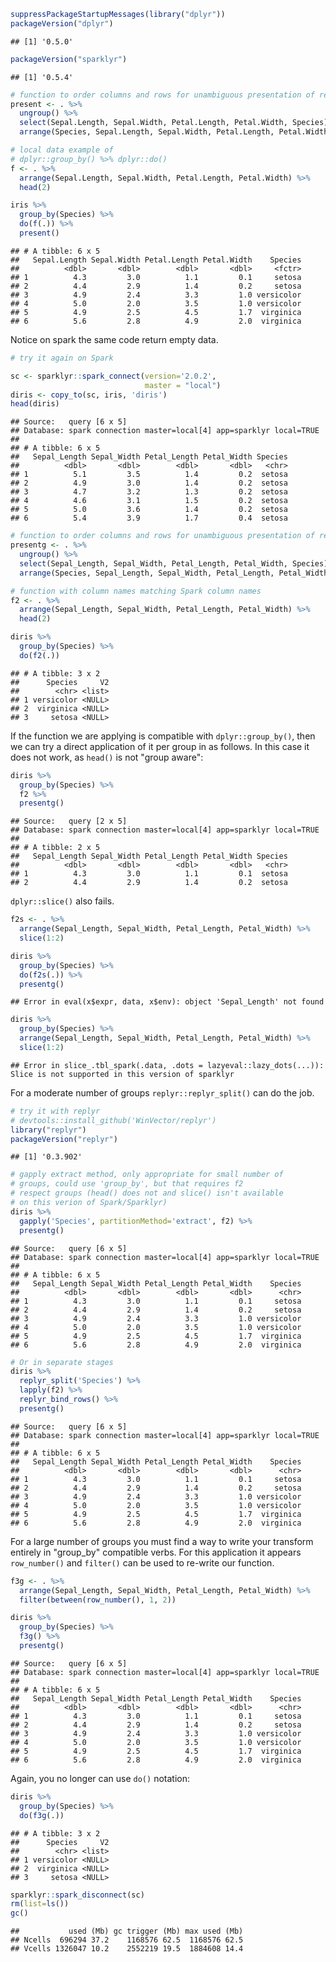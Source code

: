 <!-- README.md is generated from README.Rmd. Please edit that file -->
``` r
suppressPackageStartupMessages(library("dplyr"))
packageVersion("dplyr")
```

    ## [1] '0.5.0'

``` r
packageVersion("sparklyr")
```

    ## [1] '0.5.4'

``` r
# function to order columns and rows for unambiguous presentation of results
present <- . %>%
  ungroup() %>%
  select(Sepal.Length, Sepal.Width, Petal.Length, Petal.Width, Species) %>%
  arrange(Species, Sepal.Length, Sepal.Width, Petal.Length, Petal.Width)

# local data example of 
# dplyr::group_by() %>% dplyr::do()
f <- . %>% 
  arrange(Sepal.Length, Sepal.Width, Petal.Length, Petal.Width) %>%
  head(2)

iris %>% 
  group_by(Species) %>% 
  do(f(.)) %>% 
  present()
```

    ## # A tibble: 6 x 5
    ##   Sepal.Length Sepal.Width Petal.Length Petal.Width    Species
    ##          <dbl>       <dbl>        <dbl>       <dbl>     <fctr>
    ## 1          4.3         3.0          1.1         0.1     setosa
    ## 2          4.4         2.9          1.4         0.2     setosa
    ## 3          4.9         2.4          3.3         1.0 versicolor
    ## 4          5.0         2.0          3.5         1.0 versicolor
    ## 5          4.9         2.5          4.5         1.7  virginica
    ## 6          5.6         2.8          4.9         2.0  virginica

Notice on spark the same code return empty data.

``` r
# try it again on Spark

sc <- sparklyr::spark_connect(version='2.0.2', 
                              master = "local")
diris <- copy_to(sc, iris, 'diris')
head(diris)
```

    ## Source:   query [6 x 5]
    ## Database: spark connection master=local[4] app=sparklyr local=TRUE
    ## 
    ## # A tibble: 6 x 5
    ##   Sepal_Length Sepal_Width Petal_Length Petal_Width Species
    ##          <dbl>       <dbl>        <dbl>       <dbl>   <chr>
    ## 1          5.1         3.5          1.4         0.2  setosa
    ## 2          4.9         3.0          1.4         0.2  setosa
    ## 3          4.7         3.2          1.3         0.2  setosa
    ## 4          4.6         3.1          1.5         0.2  setosa
    ## 5          5.0         3.6          1.4         0.2  setosa
    ## 6          5.4         3.9          1.7         0.4  setosa

``` r
# function to order columns and rows for unambiguous presentation of results
presentg <- . %>%
  ungroup() %>%
  select(Sepal_Length, Sepal_Width, Petal_Length, Petal_Width, Species) %>%
  arrange(Species, Sepal_Length, Sepal_Width, Petal_Length, Petal_Width)

# function with column names matching Spark column names
f2 <- . %>% 
  arrange(Sepal_Length, Sepal_Width, Petal_Length, Petal_Width) %>%
  head(2)

diris %>% 
  group_by(Species) %>% 
  do(f2(.))
```

    ## # A tibble: 3 x 2
    ##      Species     V2
    ##        <chr> <list>
    ## 1 versicolor <NULL>
    ## 2  virginica <NULL>
    ## 3     setosa <NULL>

If the function we are applying is compatible with `dplyr::group_by()`, then we can try a direct application of it per group in as follows. In this case it does not work, as `head()` is not "group aware":

``` r
diris %>%
  group_by(Species) %>%
  f2 %>%
  presentg()
```

    ## Source:   query [2 x 5]
    ## Database: spark connection master=local[4] app=sparklyr local=TRUE
    ## 
    ## # A tibble: 2 x 5
    ##   Sepal_Length Sepal_Width Petal_Length Petal_Width Species
    ##          <dbl>       <dbl>        <dbl>       <dbl>   <chr>
    ## 1          4.3         3.0          1.1         0.1  setosa
    ## 2          4.4         2.9          1.4         0.2  setosa

`dplyr::slice()` also fails.

``` r
f2s <- . %>% 
  arrange(Sepal_Length, Sepal_Width, Petal_Length, Petal_Width) %>%
  slice(1:2)

diris %>% 
  group_by(Species) %>% 
  do(f2s(.)) %>% 
  presentg()
```

    ## Error in eval(x$expr, data, x$env): object 'Sepal_Length' not found

``` r
diris %>%
  group_by(Species) %>%
  arrange(Sepal_Length, Sepal_Width, Petal_Length, Petal_Width) %>%
  slice(1:2)
```

    ## Error in slice_.tbl_spark(.data, .dots = lazyeval::lazy_dots(...)): Slice is not supported in this version of sparklyr

For a moderate number of groups `replyr::replyr_split()` can do the job.

``` r
# try it with replyr
# devtools::install_github('WinVector/replyr')
library("replyr")
packageVersion("replyr")
```

    ## [1] '0.3.902'

``` r
# gapply extract method, only appropriate for small number of
# groups, could use 'group_by', but that requires f2
# respect groups (head() does not and slice() isn't available
# on this verion of Spark/Sparklyr)
diris %>% 
  gapply('Species', partitionMethod='extract', f2) %>%
  presentg()
```

    ## Source:   query [6 x 5]
    ## Database: spark connection master=local[4] app=sparklyr local=TRUE
    ## 
    ## # A tibble: 6 x 5
    ##   Sepal_Length Sepal_Width Petal_Length Petal_Width    Species
    ##          <dbl>       <dbl>        <dbl>       <dbl>      <chr>
    ## 1          4.3         3.0          1.1         0.1     setosa
    ## 2          4.4         2.9          1.4         0.2     setosa
    ## 3          4.9         2.4          3.3         1.0 versicolor
    ## 4          5.0         2.0          3.5         1.0 versicolor
    ## 5          4.9         2.5          4.5         1.7  virginica
    ## 6          5.6         2.8          4.9         2.0  virginica

``` r
# Or in separate stages
diris %>% 
  replyr_split('Species') %>%
  lapply(f2) %>%
  replyr_bind_rows() %>%
  presentg()
```

    ## Source:   query [6 x 5]
    ## Database: spark connection master=local[4] app=sparklyr local=TRUE
    ## 
    ## # A tibble: 6 x 5
    ##   Sepal_Length Sepal_Width Petal_Length Petal_Width    Species
    ##          <dbl>       <dbl>        <dbl>       <dbl>      <chr>
    ## 1          4.3         3.0          1.1         0.1     setosa
    ## 2          4.4         2.9          1.4         0.2     setosa
    ## 3          4.9         2.4          3.3         1.0 versicolor
    ## 4          5.0         2.0          3.5         1.0 versicolor
    ## 5          4.9         2.5          4.5         1.7  virginica
    ## 6          5.6         2.8          4.9         2.0  virginica

For a large number of groups you must find a way to write your transform entirely in "group\_by" compatible verbs. For this application it appears `row_number()` and `filter()` can be used to re-write our function.

``` r
f3g <- . %>%
  arrange(Sepal_Length, Sepal_Width, Petal_Length, Petal_Width) %>%
  filter(between(row_number(), 1, 2))

diris %>% 
  group_by(Species) %>% 
  f3g() %>%
  presentg()
```

    ## Source:   query [6 x 5]
    ## Database: spark connection master=local[4] app=sparklyr local=TRUE
    ## 
    ## # A tibble: 6 x 5
    ##   Sepal_Length Sepal_Width Petal_Length Petal_Width    Species
    ##          <dbl>       <dbl>        <dbl>       <dbl>      <chr>
    ## 1          4.3         3.0          1.1         0.1     setosa
    ## 2          4.4         2.9          1.4         0.2     setosa
    ## 3          4.9         2.4          3.3         1.0 versicolor
    ## 4          5.0         2.0          3.5         1.0 versicolor
    ## 5          4.9         2.5          4.5         1.7  virginica
    ## 6          5.6         2.8          4.9         2.0  virginica

Again, you no longer can use `do()` notation:

``` r
diris %>% 
  group_by(Species) %>% 
  do(f3g(.))
```

    ## # A tibble: 3 x 2
    ##      Species     V2
    ##        <chr> <list>
    ## 1 versicolor <NULL>
    ## 2  virginica <NULL>
    ## 3     setosa <NULL>

``` r
sparklyr::spark_disconnect(sc)
rm(list=ls())
gc()
```

    ##           used (Mb) gc trigger (Mb) max used (Mb)
    ## Ncells  696294 37.2    1168576 62.5  1168576 62.5
    ## Vcells 1326047 10.2    2552219 19.5  1884608 14.4

